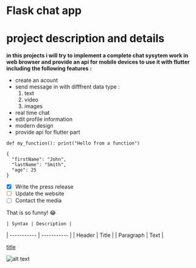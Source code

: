 # Flask chat app 

# project description and details 
**in this projects i will try to implement a complete chat sysytem work in web browser and provide an api for mobile devices to use it with flutter including the following features :**
- create an acount
- send message in with difffrent data type :
    1. text
    2. video
    3. images
- real time chat
- edit profile information
- modern design
- provide api for flutter part



`def my_function():
  print("Hello from a function")
`

```
{
  "firstName": "John",
  "lastName": "Smith",
  "age": 25
}
```

- [x] Write the press release
- [ ] Update the website
- [ ] Contact the media

That is so funny! :joy:



	| Syntax | Description |
| ----------- | ----------- |
| Header | Title |
| Paragraph | Text |


[title](https://www.example.com)



![alt text](image.jpg)
